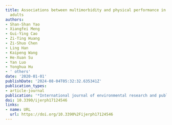 ```yaml
---
title: Associations between multimorbidity and physical performance in older Chinese
  adults
authors:
- Shan-Shan Yao
- Xiangfei Meng
- Gui-Ying Cao
- Zi-Ting Huang
- Zi-Shuo Chen
- Ling Han
- Kaipeng Wang
- He-Xuan Su
- Yan Luo
- Yonghua Hu
- ' others'
date: '2020-01-01'
publishDate: '2024-08-04T05:32:32.635341Z'
publication_types:
- article-journal
publication: '*International journal of environmental research and public health*'
doi: 10.3390/ijerph17124546
links:
- name: URL
  url: https://doi.org/10.3390%2Fijerph17124546
---
```

